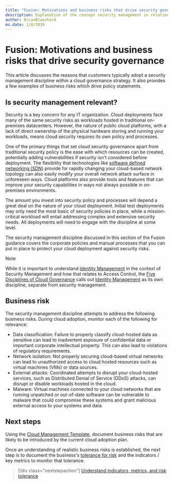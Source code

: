 ```yaml
---
title: "Fusion: Motivations and business risks that drive security governance"
description: Explanation of the concept security management in relation to cloud governance
author: BrianBlanchard
ms.date: 1/8/2019
---
```


# Fusion: Motivations and business risks that drive security governance

This article discusses the reasons that customers typically adopt a security management discipline within a cloud governance strategy. It also provides a few examples of business risks which drive policy statements.

## Is security management relevant?

Security is a key concern for any IT organization. Cloud deployments face many of the same security risks as workloads hosted in traditional on-premises datacenters. However, the nature of public cloud platforms, with a lack of direct ownership of the physical hardware storing and running your workloads, means cloud security requires its own policy and processes.

One of the primary things that set cloud security governance apart from traditional security policy is the ease with which resources can be created, potentially adding vulnerabilities if security isn't considered before deployment. The flexibility that technologies like [software defined networking (SDN)](../../infrastructure/software-defined-networking/overview.md) provide for rapidly changing your cloud-based network topology can also easily modify your overall network attack surface in unforeseen ways. Cloud platforms also provide tools and features that can improve your security capabilities in ways not always possible in on-premises environments. 

The amount you invest into security policy and processes will depend a great deal on the nature of your cloud deployment. Initial test deployments may only need the most basic of security policies in place, while a mission-critical workload will entail addressing complex and extensive security needs. All deployments will need to engage with the discipline at some level.

The security management discipline discussed in this section of the Fusion guidance covers the corporate policies and manual processes that you can put in place to protect your cloud deployment against security risks.

> [!NOTE]
>While it is important to understand [Identity Management](../identity-management/overview.md) in the context of Security Management and how that relates to Access Control, the [Five Disciplines of Cloud Governance](../overview.md) calls out [Identity Management](../identity-management/overview.md) as its own discipline, separate from security management.

## Business risk

The security management discipline attempts to address the following business risks. During cloud adoption, monitor each of the following for relevance:

* Data classification: Failure to properly classify cloud-hosted data as sensitive can lead to inadvertent exposure of confidential data or important corporate intellectual property. This can also lead to violations of regulatory requirements.
* Network isolation: Not properly securing cloud-based virtual networks can lead to unauthorized access to cloud hosted resources such as virtual machines (VMs) or data sources.
* External attacks: Coordinated attempts to disrupt your cloud-hosted services, such as Distributed Denial of Service (DDoS) attacks, can disrupt or disable workloads hosted in the cloud.
* Malware: Virtual machines connected to your cloud networks that are running unpatched or out-of-date software can be vulnerable  to malware that could compromise these systems and grant malicious external access to your systems and data. 

## Next steps

Using the [Cloud Management Template](./template.md), document business risks that are likely to be introduced by the current cloud adoption plan.

Once an understanding of realistic business risks is established, the next step is to document the business's [tolerance for risk](./metrics-tolerance.md) and the indicators / key metrics to monitor that tolerance.

> [!div class="nextstepaction"]
> [Understand indicators, metrics, and risk tolerance](./metrics-tolerance.md)
